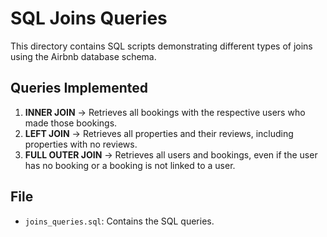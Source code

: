 # SQL Joins Queries

This directory contains SQL scripts demonstrating different types of joins using the Airbnb database schema.

## Queries Implemented
1. **INNER JOIN** → Retrieves all bookings with the respective users who made those bookings.  
2. **LEFT JOIN** → Retrieves all properties and their reviews, including properties with no reviews.  
3. **FULL OUTER JOIN** → Retrieves all users and bookings, even if the user has no booking or a booking is not linked to a user.

## File
- `joins_queries.sql`: Contains the SQL queries.